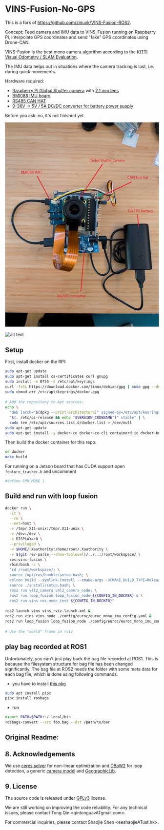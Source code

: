 # VINS-Fusion-No-GPS

This is a fork of https://github.com/zinuok/VINS-Fusion-ROS2.

Concept: Feed camera and IMU data to VINS-Fusion running on Raspberry Pi, interpolate GPS coordinates and send "fake" GPS coordinates using Drone-CAN.

VINS-Fusion is the best mono camera algorithm according to the [KITTI Visual Odometry / SLAM Evaluation](https://www.cvlibs.net/datasets/kitti/eval_odometry.php).

The IMU data helps out in situations where the camera tracking is lost, i.e. during quick movements.

Hardware required:
- [Raspberry Pi Global Shutter camera](https://www.raspberrypi.com/products/raspberry-pi-global-shutter-camera/) with [2.1 mm lens](https://www.amazon.de/dp/B0CVVWSPZF)
- [BMI088 IMU board](https://wiki.seeedstudio.com/Grove-6-Axis_Accelerometer)
- [RS485 CAN HAT](https://www.berrybase.de/rs485-can-hat-fuer-raspberry-pi)
- [9-36V -> 5V / 5A DC/DC converter for battery power supply](https://www.berrybase.de/netzteilmodul-9-36v-5v-5a-mit-usb-ausgang-und-schraubklemmen)

Before you ask: no, it's not finished yet.

![alt text](image.png)

![alt text](image-1.png)

## Setup

First, install docker on the RPI:

```bash
sudo apt-get update
sudo apt-get install ca-certificates curl gnupg
sudo install -m 0755 -d /etc/apt/keyrings
curl -fsSL https://download.docker.com/linux/debian/gpg | sudo gpg --dearmor -o /etc/apt/keyrings/docker.gpg
sudo chmod a+r /etc/apt/keyrings/docker.gpg

# Add the repository to Apt sources:
echo \
  "deb [arch="$(dpkg --print-architecture)" signed-by=/etc/apt/keyrings/docker.gpg] https://download.docker.com/linux/debian \
  "$(. /etc/os-release && echo "$VERSION_CODENAME")" stable" | \
  sudo tee /etc/apt/sources.list.d/docker.list > /dev/null
sudo apt-get update
sudo apt-get install -y docker-ce docker-ce-cli containerd.io docker-buildx-plugin docker-compose-plugin
```

Then build the docker container for this repo:

```bash
cd docker
make build
```

For running on a Jetson board that has CUDA support open `feature_tracker.h` and uncomment

```bash
#define GPU_MODE 1
```

## Build and run with loop fusion

```bash
docker run \
  -it \
  --rm \
  --net=host \
  -v /tmp/.X11-unix:/tmp/.X11-unix \
  -v /dev:/dev \
  -e DISPLAY=:0 \
  --privileged \
  -v $HOME/.Xauthority:/home/root/.Xauthority \
  -v $(git rev-parse --show-toplevel)/../..:/root/workspace/ \
  ros:vins-fusion \
  /bin/bash -c \
  "cd /root/workspace/; \
  source /opt/ros/humble/setup.bash; \
  colcon build --symlink-install --cmake-args -DCMAKE_BUILD_TYPE=Release; \
  source ./install/setup.bash; \
  ros2 run v4l2_camera v4l2_camera_node; \
  ros2 run loop_fusion loop_fusion_node ${CONFIG_IN_DOCKER} & \
  ros2 run vins ros_node_test ${CONFIG_IN_DOCKER}"

ros2 launch vins vins_rviz.launch.xml &
ros2 run vins vins_node ./config/euroc/euroc_mono_imu_config.yaml &
ros2 run loop_fusion loop_fusion_node ./config/euroc/euroc_mono_imu_config.yaml &

# Use the "world" frame in rviz
```

## play bag recorded at ROS1
Unfortunately, you can't just play back the bag file recorded at ROS1. 
This is because the filesystem structure for bag file has been changed significantly.
The bag file at ROS2 needs the folder with some meta data for each bag file, which is done using following commands.
- you have to install [this pkg](https://gitlab.com/ternaris/rosbags)
```bash
sudo apt install pipx
pipx install rosbags
```

- run
```bash
export PATH=$PATH:~/.local/bin
rosbags-convert --src foo.bag --dst /path/to/bar
```


## Original Readme:

## 8. Acknowledgements
We use [ceres solver](http://ceres-solver.org/) for non-linear optimization and [DBoW2](https://github.com/dorian3d/DBoW2) for loop detection, a generic [camera model](https://github.com/hengli/camodocal) and [GeographicLib](https://geographiclib.sourceforge.io/).

## 9. License
The source code is released under [GPLv3](http://www.gnu.org/licenses/) license.

We are still working on improving the code reliability. For any technical issues, please contact Tong Qin <qintonguavATgmail.com>.

For commercial inquiries, please contact Shaojie Shen <eeshaojieATust.hk>.
